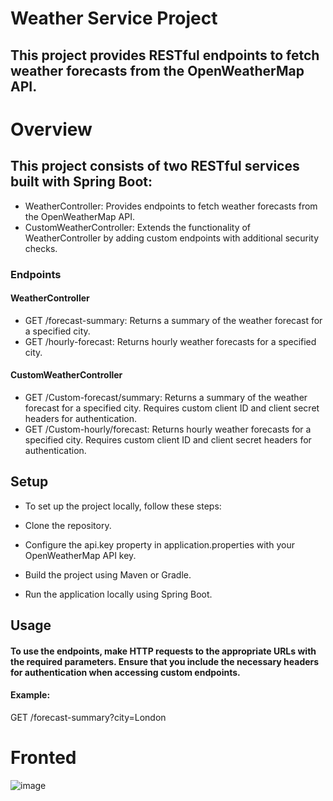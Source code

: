 # Weather Service Project
## This project provides RESTful endpoints to fetch weather forecasts from the OpenWeatherMap API.

# Overview
## This project consists of two RESTful services built with Spring Boot:

- WeatherController: Provides endpoints to fetch weather forecasts from the OpenWeatherMap API.
- CustomWeatherController: Extends the functionality of WeatherController by adding custom endpoints with additional security checks.
### Endpoints
#### WeatherController
- GET /forecast-summary: Returns a summary of the weather forecast for a specified city.
- GET /hourly-forecast: Returns hourly weather forecasts for a specified city.
#### CustomWeatherController
- GET /Custom-forecast/summary: Returns a summary of the weather forecast for a specified city. Requires custom client ID and client secret headers for authentication.
- GET /Custom-hourly/forecast: Returns hourly weather forecasts for a specified city. Requires custom client ID and client secret headers for authentication.
## Setup
- To set up the project locally, follow these steps:

- Clone the repository.
- Configure the api.key property in application.properties with your OpenWeatherMap API key.
- Build the project using Maven or Gradle.
- Run the application locally using Spring Boot.

## Usage
#### To use the endpoints, make HTTP requests to the appropriate URLs with the required parameters. Ensure that you include the necessary headers for authentication when accessing custom endpoints.

#### Example:
GET /forecast-summary?city=London

# Fronted
![image](https://github.com/abhiVerma44/DICE_Assignment/assets/103949784/65f5c774-828f-4cbd-8bb7-e26e3d3c8d62)

